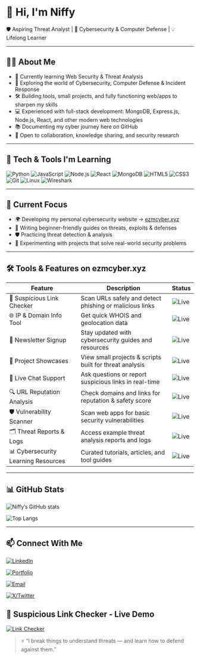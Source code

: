 # 👋 Hi, I'm Niffy

🛡️ Aspiring Threat Analyst | 🔐 Cybersecurity & Computer Defense | 💡 Lifelong Learner

---

## 👨‍💻 About Me
- 🌱 Currently learning Web Security & Threat Analysis  
- 🔐 Exploring the world of Cybersecurity, Computer Defense & Incident Response  
- 🛠️ Building tools, small projects, and fully functioning web/apps to sharpen my skills  
- 💻 Experienced with full-stack development: MongoDB, Express.js, Node.js, React, and other modern web technologies  
- 📚 Documenting my cyber journey here on GitHub  
- 🤝 Open to collaboration, knowledge sharing, and security research  

---

## 🧰 Tech & Tools I'm Learning

![Python](https://img.shields.io/badge/Python-3776AB?style=for-the-badge&logo=python&logoColor=white)
![JavaScript](https://img.shields.io/badge/JavaScript-F7DF1E?style=for-the-badge&logo=javascript&logoColor=black)
![Node.js](https://img.shields.io/badge/Node.js-339933?style=for-the-badge&logo=node.js&logoColor=white)
![React](https://img.shields.io/badge/React-61DAFB?style=for-the-badge&logo=react&logoColor=black)
![MongoDB](https://img.shields.io/badge/MongoDB-47A248?style=for-the-badge&logo=mongodb&logoColor=white)
![HTML5](https://img.shields.io/badge/HTML5-E34F26?style=for-the-badge&logo=html5&logoColor=white)
![CSS3](https://img.shields.io/badge/CSS3-1572B6?style=for-the-badge&logo=css3&logoColor=white)
![Git](https://img.shields.io/badge/Git-F05032?style=for-the-badge&logo=git&logoColor=white)
![Linux](https://img.shields.io/badge/Linux-FCC624?style=for-the-badge&logo=linux&logoColor=black)
![Wireshark](https://img.shields.io/badge/Wireshark-1A1A1A?style=for-the-badge&logo=wireshark&logoColor=blue)

---

## 🚀 Current Focus
- 🌍 Developing my personal cybersecurity website → [ezmcyber.xyz](https://ezmcyber.xyz)  
- 📝 Writing beginner-friendly guides on threats, exploits & defenses  
- 🛡️ Practicing threat detection & analysis  
- 🔨 Experimenting with projects that solve real-world security problems  

---

## 🛠️ Tools & Features on ezmcyber.xyz

| Feature | Description | Status |
|---------|-------------|--------|
| 🔗 Suspicious Link Checker | Scan URLs safely and detect phishing or malicious links | ![Live](https://img.shields.io/badge/status-live-brightgreen) |
| 🌐 IP & Domain Info Tool | Get quick WHOIS and geolocation data | ![Live](https://img.shields.io/badge/status-live-brightgreen) |
| 📰 Newsletter Signup | Stay updated with cybersecurity guides and resources | ![Live](https://img.shields.io/badge/status-live-brightgreen) |
| 📂 Project Showcases | View small projects & scripts built for threat analysis | ![Live](https://img.shields.io/badge/status-live-brightgreen) |
| 💬 Live Chat Support | Ask questions or report suspicious links in real-time | ![Live](https://img.shields.io/badge/status-live-brightgreen) |
| 🔍 URL Reputation Analysis | Check domains and links for reputation & safety score | ![Live](https://img.shields.io/badge/status-live-brightgreen) |
| 🛡️ Vulnerability Scanner | Scan web apps for basic security vulnerabilities | ![Live](https://img.shields.io/badge/status-live-brightgreen) |
| 🗂️ Threat Reports & Logs | Access example threat analysis reports and logs | ![Live](https://img.shields.io/badge/status-live-brightgreen) |
| 📊 Cybersecurity Learning Resources | Curated tutorials, articles, and tool guides | ![Live](https://img.shields.io/badge/status-live-brightgreen) |

---

## 📊 GitHub Stats

![Niffy’s GitHub stats](https://github-readme-stats.vercel.app/api?username=inboxBodyguard&show_icons=true&theme=radical)

![Top Langs](https://github-readme-stats.vercel.app/api/top-langs/?username=inboxBodyguard&layout=compact&theme=radical)

---

## 📫 Connect With Me

[![LinkedIn](https://img.shields.io/badge/LinkedIn-0A66C2?style=for-the-badge&logo=linkedin&logoColor=white)](https://www.linkedin.com/in/ethan89072)  

[![Portfolio](https://img.shields.io/badge/Portfolio-00AEEF?style=for-the-badge&logo=ko-fi&logoColor=white)](https://ezmcyber.xyz)  

[![Email](https://img.shields.io/badge/Email-FF6F61?style=for-the-badge&logo=gmail&logoColor=white)](mailto:contact@ezmcyber.xyz)  

[![X/Twitter](https://img.shields.io/badge/X-1DA1F2?style=for-the-badge&logo=twitter&logoColor=white)](https://x.com/ezmcyberhq?s=21)
 ## 🔗 Suspicious Link Checker - Live Demo

<a href="https://91da85b0-401a-49b4-9e03-e05b7ceb0642-00-2ujldfztncl4f.spock.replit.dev/" target="_blank">
  <img src="https://img.shields.io/badge/Open%20Link%20Checker-%2300ffcc?style=for-the-badge&logo=link" alt="Link Checker">
</a>

> ⚡ “I break things to understand threats — and learn how to defend against them.”